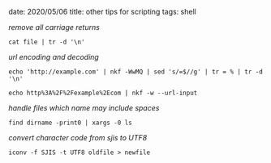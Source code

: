 date: 2020/05/06
title: other tips for scripting
tags: shell

*remove all carriage returns*

	cat file | tr -d '\n'

*url encoding and decoding*

	echo 'http://example.com' | nkf -WwMQ | sed 's/=$//g' | tr = % | tr -d '\n'

	echo http%3A%2F%2Fexample%2Ecom | nkf -w --url-input

*handle files which name may include spaces*

	find dirname -print0 | xargs -0 ls

*convert character code from sjis to UTF8*

	iconv -f SJIS -t UTF8 oldfile > newfile

